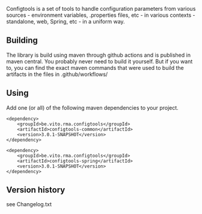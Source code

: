 Configtools is a set of tools to handle configuration parameters from various sources - environment variables, .properties files, etc - in various contexts - standalone, web, Spring, etc - in a uniform way.

## Building

The library is build using maven through github actions and is published in maven central.
You probably never need to build it yourself. But if you want to, you can find the exact maven commands that were used to build the artifacts in the files in .github/workflows/

## Using

Add one (or all) of the following maven dependencies to your project.

```
<dependency>
	<groupId>be.vito.rma.configtools</groupId>
	<artifactId>configtools-common</artifactId>
	<version>3.0.1-SNAPSHOT</version>
</dependency>
```
```
<dependency>
	<groupId>be.vito.rma.configtools</groupId>
	<artifactId>configtools-spring</artifactId>
	<version>3.0.1-SNAPSHOT</version>
</dependency>
```

## Version history

see Changelog.txt
